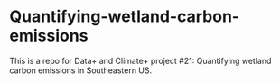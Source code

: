 # Quantifying-wetland-carbon-emissions
This is a repo for Data+ and Climate+ project #21: Quantifying wetland carbon emissions in Southeastern US. 
